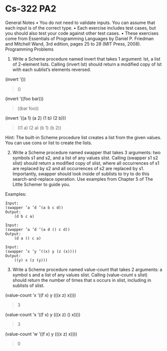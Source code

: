 # Cs-322 PA2

General Notes
• You do not need to validate inputs. You can assume that each input is of the correct type.
• Each exercise includes test cases, but you should also test your code against other test cases.
• These exercises come from Essentials of Programming Languages by Daniel P. Friedman and
Mitchell Wand, 3rd edition, pages 25 to 28 (MIT Press, 2008).
Programming Problems
1. Write a Scheme procedure named invert that takes 1 argument: lst, a list of 2-element lists.
Calling (invert lst) should return a modified copy of lst with each sublist’s elements reversed.

(invert ’())
>()

(invert ’((foo bar)))
>((bar foo))

(invert ’((a 1) (a 2) (1 b) (2 b)))
>((1 a) (2 a) (b 1) (b 2))

Hint: The built-in Scheme procedure list creates a list from the given values. You can use cons
or list to create the lists.

2. Write a Scheme procedure named swapper that takes 3 arguments: two symbols s1 and s2, and a
list of any values slist. Calling (swapper s1 s2 slist) should return a modified copy of slist,
where all occurrences of s1 are replaced by s2 and all occurrences of s2 are replaced by s1.
Importantly, swapper should look inside of sublists to try to do this search-and-replace operation.
Use examples from Chapter 5 of The Little Schemer to guide you.

Examples:

    Input:
    (swapper ’a ’d ’(a b c d))
    Output:
        (d b c a)

    Input:
    (swapper ’a ’d ’(a d () c d))
    Output:
        (d a () c a)

    Input:
    (swapper ’x ’y ’((x) y (z (x))))
    Output:
        ((y) x (z (y)))

3. Write a Scheme procedure named value-count that takes 2 arguments: a symbol s and a list
of any values slist. Calling (value-count s slist) should return the number of times that s
occurs in slist, including in sublists of slist.

(value-count ’x ’((f x) y (((x z) x)))) 
>3

(value-count ’x ’((f x) y (((x z) () x))))
>3

(value-count ’w ’((f x) y (((x z) x))))
>0